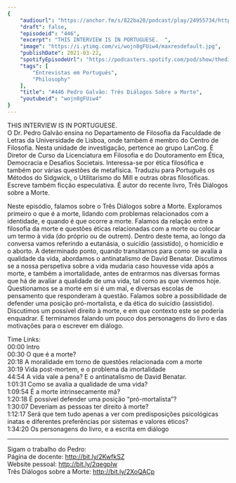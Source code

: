 ```yaml
---
{
	"audiourl": "https://anchor.fm/s/822ba20/podcast/play/24955734/https%3A%2F%2Fd3ctxlq1ktw2nl.cloudfront.net%2Fstaging%2F2021-0-9%2F665c6173-131c-8026-3422-c5c3389bb92f.m4a",
	"draft": false,
	"episodeid": "446",
	"excerpt": "THIS INTERVIEW IS IN PORTUGUESE.  ",
	"image": "https://i.ytimg.com/vi/wojn8gFUiw4/maxresdefault.jpg",
	"publishDate": 2021-03-22,
	"spotifyEpisodeUrl": "https://podcasters.spotify.com/pod/show/thedissenter/episodes/446-Pedro-Galvo-Trs-Dilogos-Sobre-a-Morte-eoo3cm",
	"tags": [
		"Entrevistas em Português",
		"Philosophy"
	],
	"title": "#446 Pedro Galvão: Três Diálogos Sobre a Morte",
	"youtubeid": "wojn8gFUiw4"
}
---
```

THIS INTERVIEW IS IN PORTUGUESE.  
O Dr. Pedro Galvão ensina no Departamento de Filosofia da Faculdade de Letras da Universidade de Lisboa, onde também é membro do Centro de Filosofia. Nesta unidade de investigação, pertence ao grupo LanCog.  É Diretor de Curso da Licenciatura em Filosofia e do Doutoramento em Ética, Democracia e Desafios Societais. Interessa-se por ética filosófica e também por várias questões de metafísica. Traduziu para Português os Métodos do Sidgwick, o Utilitarismo do Mill e outras obras filosóficas. Escreve também ficção especulativa. É autor do recente livro, Três Diálogos sobre a Morte.

Neste episódio, falamos sobre o Três Diálogos sobre a Morte. Exploramos primeiro o que é a morte, lidando com problemas relacionados com a identidade, e quando é que ocorre a morte. Falamos da relação entre a filosofia da morte e questões éticas relacionadas com a morte ou colocar um termo à vida (do próprio ou de outrem). Dentro deste tema, ao longo da conversa vamos referindo a eutanásia, o suicídio (assistido), o homicídio e o aborto. A determinado ponto, quando transitamos para como se avalia a qualidade da vida, abordamos o antinatalismo de David Benatar. Discutimos se a nossa perspetiva sobre a vida mudaria caso houvesse vida após a morte, e também a imortalidade, antes de entrarmos nas diversas formas que há de avaliar a qualidade de uma vida, tal como as que vivemos hoje. Questionamos se a morte em si é um mal, e diversas escolas de pensamento que responderam à questão. Falamos sobre a possibilidade de defender uma posição pró-mortalista, e da ética do suicídio (assistido). Discutimos um possível direito à morte, e em que contexto este se poderia enquadrar. E terminamos falando um pouco dos personagens do livro e das motivações para o escrever em diálogo.

Time Links:  
<time>00:00</time> Intro  
<time>00:30</time> O que é a morte?  
<time>20:18</time> A moralidade em torno de questões relacionada com a morte  
<time>30:19</time> Vida post-mortem, e o problema da imortalidade  
<time>44:54</time> A vida vale a pena? E o antinatalismo de David Benatar.  
<time>1:01:31</time> Como se avalia a qualidade de uma vida?  
<time>1:09:54</time> É a morte intrinsecamente má?  
<time>1:20:18</time> É possível defender uma posição “pró-mortalista”?  
<time>1:30:07</time> Deveriam as pessoas ter direito à morte?  
<time>1:12:17</time> Será que tem tudo apenas a ver com predisposições psicológicas inatas e diferentes preferências por sistemas e valores éticos?  
<time>1:34:20</time> Os personagens do livro, e a escrita em diálogo

---

Sigam o trabalho do Pedro:  
Página de docente: http://bit.ly/2KwfkSZ  
Website pessoal: http://bit.ly/2qegpIw  
Três Diálogos sobre a Morte: http://bit.ly/2XoQACp
